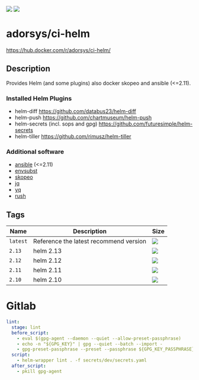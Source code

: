 [![](https://img.shields.io/docker/pulls/adorsys/ci-helm.svg?logo=docker&style=flat-square)](https://hub.docker.com/r/adorsys/ci-helm/)
[![](https://img.shields.io/docker/stars/adorsys/ci-helm.svg?logo=docker&style=flat-square)](https://hub.docker.com/r/adorsys/ci-helm/)

# adorsys/ci-helm

https://hub.docker.com/r/adorsys/ci-helm/

## Description

Provides Helm (and some plugins) also docker skopeo and ansible (<=2.11).

### Installed Helm Plugins

* helm-diff
  https://github.com/databus23/helm-diff
* helm-push
  https://github.com/chartmuseum/helm-push
* helm-secrets (incl. sops and gpg)
  https://github.com/futuresimple/helm-secrets
* helm-tiller
  https://github.com/rimusz/helm-tiller

### Additional software

* [ansible](https://www.ansible.com/) (<=2.11)
* [envsubst](https://www.gnu.org/software/gettext/manual/html_node/envsubst-Invocation.html)
* [skopeo](https://github.com/containers/skopeo)
* [jq](https://stedolan.github.io/jq/)
* [yq](https://yq.readthedocs.io/en/latest/)
* [rush](https://github.com/shenwei356/rush)

## Tags

| Name | Description | Size |
| ---- | ----------- | ---- |
| `latest` | Reference the latest recommend version | [![](https://img.shields.io/microbadger/image-size/adorsys/ci-helm/latest.svg?style=flat-square)](https://microbadger.com/images/adorsys/ci-helm) |
| `2.13` | helm 2.13 | [![](https://img.shields.io/microbadger/image-size/adorsys/ci-helm/2.13.svg?style=flat-square)](https://microbadger.com/images/adorsys/ci-helm:2.13) |
| `2.12` | helm 2.12 | [![](https://img.shields.io/microbadger/image-size/adorsys/ci-helm/2.12.svg?style=flat-square)](https://microbadger.com/images/adorsys/ci-helm:2.12) |
| `2.11` | helm 2.11 | [![](https://img.shields.io/microbadger/image-size/adorsys/ci-helm/2.11.svg?style=flat-square)](https://microbadger.com/images/adorsys/ci-helm:2.11) |
| `2.10` | helm 2.10 | [![](https://img.shields.io/microbadger/image-size/adorsys/ci-helm/2.10.svg?style=flat-square)](https://microbadger.com/images/adorsys/ci-helm:2.10) |

# Gitlab

```yaml
lint:
  stage: lint
  before_script:
    - eval $(gpg-agent --daemon --quiet --allow-preset-passphrase)
    - echo -n "${GPG_KEY}" | gpg --quiet --batch --import -
    - gpg-preset-passphrase --preset --passphrase ${GPG_KEY_PASSPHRASE} $(gpg-keyid <(echo -n "${GPG_KEY}"))
  script:
    - helm-wrapper lint . -f secrets/dev/secrets.yaml
  after_script:
    - pkill gpg-agent
```

